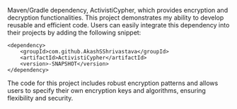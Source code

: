 Maven/Gradle dependency, ActivistiCypher, which provides encryption and decryption functionalities. This project demonstrates my ability to develop reusable and efficient code. Users can easily integrate this dependency into their projects by adding the following snippet:

    <dependency>
        <groupId>com.github.AkashSShrivastava</groupId>
        <artifactId>ActivistiCypher</artifactId>
        <version>-SNAPSHOT</version>
    </dependency>

The code for this project includes robust encryption patterns and allows users to specify their own encryption keys and algorithms, ensuring flexibility and security.
